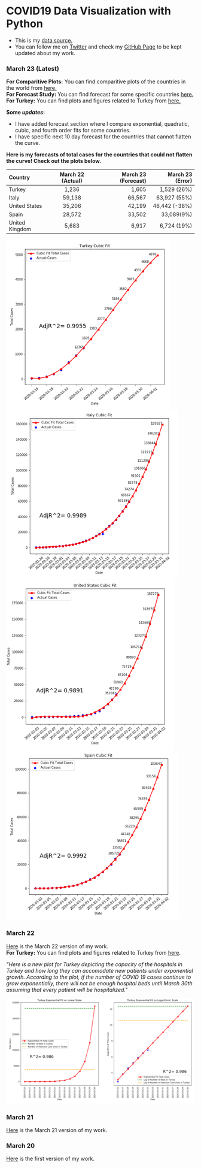 # COVID19 Data Visualization with Python

- This is my [data source.](https://ourworldindata.org/coronavirus-source-data)  
- You can follow me on [Twitter](https://twitter.com/BaturalpYalcin) and check my [GitHub Page](https://github.com/baturalpyalcinn) to be kept updated about my work.

### March 23 (Latest)
**For Comparitive Plots:** You can find comparitive plots of the countries in the world from [here.](March_23/Covid19_March_23_Plots.html)  
**For Forecast Study:** You can find forecast for some specific countries [here.](March_23/Covid19_March_23_Forecast.html)  
**For Turkey:** You can find plots and figures related to Turkey from [here.](March_23/Covid19_March_23_Turkey.html)    

**Some *updates*:**  
- I have added forecast section where I compare exponential, quadratic, cubic, and fourth order fits for some countries.
- I have specific next 10 day forecast for the countries that cannot flatten the curve.  

**Here is my forecasts of total cases for the countries that could not flatten the curve! Check out the plots below.**

| Country      | March 22 (Actual) | March 23 (Forecast)    | March 23 (Error) |
| :---        |    :----:   |          ---: |           ---: |
| Turkey      | 1,236       | 1,605   | 1,529 (26%) |
| Italy   | 59,138        | 66,567      |  63,927 (55%) |
| United States      | 35,206       | 42,199   | 46,442 (-38%)
| Spain   | 28,572        | 33,502      |  33,089(9%)
|United Kingdom   | 5,683        | 6,917      |  6,724 (19%) |

![Turkey Plot](March_23/turkey_forecast.PNG)
![Italy Plot](March_23/italy_forecast.PNG)
![USA Plot](March_23/us_forecast.PNG)
![Spain Plot](March_23/spain_forecast.PNG)

### March 22
[Here](Covid19_March_22.html) is the March 22 version of my work.  
**For Turkey:** You can find plots and figures related to Turkey from [here](Covid19_March_22_Turkey.html).  

*"Here is a new plot for Turkey depicting the capacity of the hospitals in Turkey and how long they can accomodate new patients under exponential growth. According to the plot, if the number of COVID 19 cases continue to grow exponentially, there will not be enough hospital beds until March 30th assuming that every patient will be hospitalized."*  

![New Plot](new_plot.PNG)

### March 21
[Here](Covid19_March_21.html) is the March 21 version of my work.


### March 20
[Here](Covid19_March_20.html) is the first version of my work.


